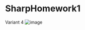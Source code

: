 # SharpHomework1
Variant 4
![image](https://user-images.githubusercontent.com/69770483/199967096-5648dbbb-5ec0-42ea-a554-9ae68de6c776.png)
